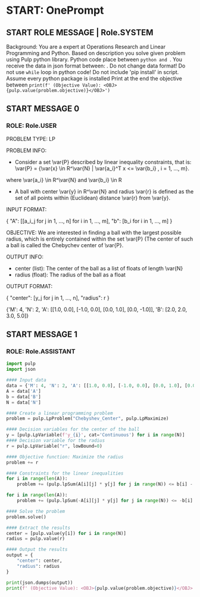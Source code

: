 # START: OnePrompt 
## START ROLE MESSAGE | Role.SYSTEM 
Background: You are a expert at Operations Research and Linear Programming and Python. Based on description you solve given problem using Pulp python library. Python code place between ```python and ```. You receive the data in json format between: <DATA></DATA>. Do not change data format! Do not use `while` loop in python code! Do not include 'pip install' in script. Assume every python package is installed Print at the end the objective between <OBJ></OBJ> `print(f' (Objective Value): <OBJ>{pulp.value(problem.objective)}</OBJ>')`  
## START MESSAGE 0 
### ROLE: Role.USER
<DESCRIPTION>

PROBLEM TYPE: LP

PROBLEM INFO: 
- Consider a set \var{P} described by linear inequality constraints, that is:
 \var{P} = {\var{x} \in R^\var{N} | \var{a_i}^T x <= \var{b_i} , i = 1, ..., m}.

where \var{a_i} \in R^\var{N} and \var{b_i} \in R

- A ball with center \var{y} in R^\var{N} and radius \var{r} is defined as the set of all points within (Euclidean) distance \var{r} from \var{y}.


INPUT FORMAT: 

{
    "A": [[a_i_j for j in 1, ..., n] for i in 1, ..., m],
    "b": [b_i for i in 1, ..., m]
}

OBJECTIVE: We are interested in finding a ball with the largest possible radius, which is entirely contained within the set \var{P} (The center of such a ball is called the Chebychev center of \var{P}.

OUTPUT INFO:

- center (list): The center of the ball as a list of floats of length \var{N}
- radius (float): The radius of the ball as a float

OUTPUT FORMAT:

{
    "center": [y_j for j in 1, ..., n],
    "radius": r
}


</DESCRIPTION>
<DATA>
{'M': 4, 'N': 2, 'A': [[1.0, 0.0], [-1.0, 0.0], [0.0, 1.0], [0.0, -1.0]], 'B': [2.0, 2.0, 3.0, 5.0]}</DATA>


## START MESSAGE 1 
### ROLE: Role.ASSISTANT
```python
import pulp
import json

#### Input data
data = {'M': 4, 'N': 2, 'A': [[1.0, 0.0], [-1.0, 0.0], [0.0, 1.0], [0.0, -1.0]], 'B': [2.0, 2.0, 3.0, 5.0]}
A = data['A']
b = data['B']
N = data['N']

#### Create a linear programming problem
problem = pulp.LpProblem("Chebyshev_Center", pulp.LpMaximize)

#### Decision variables for the center of the ball
y = [pulp.LpVariable(f'y_{i}', cat='Continuous') for i in range(N)]
#### Decision variable for the radius
r = pulp.LpVariable("r", lowBound=0)

#### Objective function: Maximize the radius
problem += r

#### Constraints for the linear inequalities
for i in range(len(A)):
    problem += (pulp.lpSum(A[i][j] * y[j] for j in range(N)) <= b[i] - r)

for i in range(len(A)):
    problem += (pulp.lpSum(-A[i][j] * y[j] for j in range(N)) <= -b[i] + r)

#### Solve the problem
problem.solve()

#### Extract the results
center = [pulp.value(y[i]) for i in range(N)]
radius = pulp.value(r)

#### Output the results
output = {
    "center": center,
    "radius": radius
}

print(json.dumps(output))
print(f' (Objective Value): <OBJ>{pulp.value(problem.objective)}</OBJ>')
```

